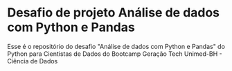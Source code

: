 # Desafio de projeto Análise de dados com Python e Pandas

Esse é o repositório do desafio "Análise de dados com Python e Pandas" do Python para Cientistas de Dados do Bootcamp Geração Tech Unimed-BH - Ciência de Dados
